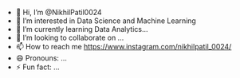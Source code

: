 - 👋 Hi, I’m @NikhilPatil0024
- 👀 I’m interested in Data Science and Machine Learning
- 🌱 I’m currently learning Data Analytics...
- 💞️ I’m looking to collaborate on ...
- 📫 How to reach me https://www.instagram.com/nikhilpatil_0024/
- 😄 Pronouns: ...
- ⚡ Fun fact: ...

<!---
NikhilPatil0024/NikhilPatil0024 is a ✨ special ✨ repository because its `README.md` (this file) appears on your GitHub profile.
You can click the Preview link to take a look at your changes.
--->

